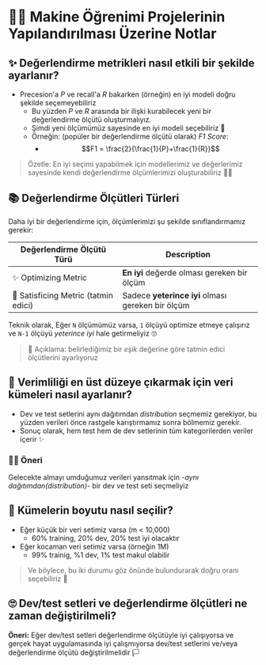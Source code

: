 # 👩‍🔧 Makine Öğrenimi Projelerinin Yapılandırılması Üzerine Notlar

## ✨ Değerlendirme metrikleri nasıl etkili bir şekilde ayarlanır?
* Precesion'a _P_ ve recall'a _R_ bakarken (örneğin) en iyi modeli doğru şekilde seçemeyebiliriz
  * Bu yüzden _P_ ve _R_ arasında bir ilişki kurabilecek yeni bir değerlendirme ölçütü oluşturmalıyız.
  * Şimdi yeni ölçümümüz sayesinde en iyi modeli seçebiliriz 🐣
  * Örneğin: (popüler bir değerlendirme ölçütü olarak) _F1 Score_:
    * $$F1 = \frac{2}{\frac{1}{P}+\frac{1}{R}}$$

> Özetle: En iyi seçimi yapabilmek için modellerimiz ve değerlerimiz sayesinde kendi değerlendirme ölçümlerimizi oluşturabiliriz 👩‍🏫

## 📚 Değerlendirme Ölçütleri Türleri

Daha iyi bir değerlendirme için, ölçümlerimizi şu şekilde sınıflandırmamız gerekir:

| Değerlendirme Ölçütü Türü | Description                                    |
| ------------------------- | ---------------------------------------------- |
| ✨ Optimizing Metric     |  **En iyi** değerde olması gereken bir ölçüm |
| 🤗 Satisficing Metric (tatmin edici) |  Sadece **yeterince iyi** olması gereken bir ölçüm  |

Teknik olarak, Eğer `N` ölçümümüz varsa, `1` ölçüyü optimize etmeye çalışırız ve `N-1` ölçüyü _yeterince iyi_ hale getirmeliyiz 🙄 

> 🙌 Açıklama: belirlediğimiz bir _eşik_ değerine göre tatmin edici ölçütlerini ayarlıyoruz

## 🚀 Verimliliği en üst düzeye çıkarmak için veri kümeleri nasıl ayarlanır?
* Dev ve test setlerini aynı dağıtımdan _distribution_ seçmemiz gerekiyor, bu yüzden verileri önce rastgele karıştırmamız sonra bölmemiz gerekir.
* Sonuç olarak, hem test hem de dev setlerinin tüm kategorilerden veriler içerir ✨

### 👩‍🏫 Öneri
Gelecekte almayı umduğumuz verileri yansıtmak için -_aynı dağıtımdan(distribution)_-  bir dev ve test seti seçmeliyiz

## 🤔 Kümelerin boyutu nasıl seçilir?
* Eğer küçük bir veri setimiz varsa (m < 10,000)
  * 60% training, 20% dev, 20% test iyi olacaktır 
* Eğer kocaman veri setimiz varsa (örneğin 1M)
  * 99% trainig, %1 dev, 1% test makul olabilir 

> Ve böylece, bu iki durumu göz önünde bulundurarak doğru oranı seçebiliriz 👮

## 🙄 Dev/test setleri ve değerlendirme ölçütleri ne zaman değiştirilmeli?
**Öneri:** Eğer dev/test setleri değerlendirme ölçütüyle iyi çalışıyorsa ve gerçek hayat uygulamasında iyi çalışmıyorsa dev/test setlerini ve/veya değerlendirme ölçütü değiştirilmelidir 🏳 